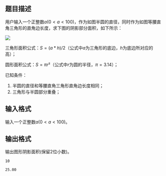 ## 题目描述

⽤户输⼊⼀个正整数$a(0<a<100)$，作为如图半圆的直径，同时作为如图等腰直⻆三⻆形的直⻆边⻓度，求下图的阴影部分⾯积，如下所示：

![](http://www.csp-js.com.cn/file/2/%E6%B1%82%E9%98%B4%E5%BD%B1%E9%9D%A2%E7%A7%AF.png)

三⻆形⾯积公式：$S=(a*h)/2$（公式中$a$为三⻆形的底边，$h$为底边所对应的⾼）；

圆形⾯积公式：$S=πr²$（公式中$r$为圆的半径，$π= 3.14$）；

已知条件：

1) 半圆的直径和等腰直⻆三⻆形直⻆边⻓度相同；
2) 三⻆形与半圆部分重叠；

## 输入格式

输⼊⼀个正整数$a(0<a<100)$。

## 输出格式

输出图形阴影⾯积(保留2位小数)。

```input1
10
```

```output1
25.00
```

